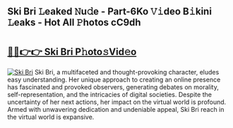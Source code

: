 ## Ski Bri 𝙻eaked 𝙽u𝚍e - Part-6Ko 𝚅𝚒deo B𝚒kini 𝙻eaks - Hot All 𝙿hotos cC9dh

# <h2><a href="http://ld1rg6q.urlbe.top/?page=Ski+Bri">🔗🔗👉👉 Ski Bri P𝚑oto𝚜Vid𝚎o</a></h2>

[![Ski Bri](https://i.imgur.com/eBuTRDB.gif)](http://ld1rg6q.urlbe.top/?page=Ski+Bri)
Ski Bri, a multifaceted and thought-provoking character, eludes easy understanding. Her unique approach to creating an online presence has fascinated and provoked observers, generating debates on morality, self-representation, and the intricacies of digital societies. Despite the uncertainty of her next actions, her impact on the virtual world is profound. Armed with unwavering dedication and undeniable appeal, Ski Bri reach in the virtual world is expansive.
